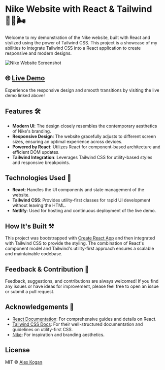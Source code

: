 # Nike Website with React & Tailwind 🏃‍♂️🌬️

Welcome to my demonstration of the Nike website, built with React and stylized using the power of Tailwind CSS. This project is a showcase of my abilities to integrate Tailwind CSS into a React application to create responsive and modern designs.

![Nike Website Screenshot](path_to_your_screenshot.png)

## 🌐 [Live Demo](https://nikewithtailwind.netlify.app/)

Experience the responsive design and smooth transitions by visiting the live demo linked above!

## Features 🛠

- **Modern UI**: The design closely resembles the contemporary aesthetics of Nike's branding.
- **Responsive Design**: The website gracefully adjusts to different screen sizes, ensuring an optimal experience across devices.
- **Powered by React**: Utilizes React for component-based architecture and efficient DOM updates.
- **Tailwind Integration**: Leverages Tailwind CSS for utility-based styles and responsive breakpoints.

## Technologies Used 🚀

- **React**: Handles the UI components and state management of the website.
- **Tailwind CSS**: Provides utility-first classes for rapid UI development without leaving the HTML.
- **Netlify**: Used for hosting and continuous deployment of the live demo.

## How It's Built ⚒️

This project was bootstrapped with [Create React App](https://github.com/facebook/create-react-app) and then integrated with Tailwind CSS to provide the styling. The combination of React's component model and Tailwind's utility-first approach ensures a scalable and maintainable codebase.

## Feedback & Contribution 🤝

Feedback, suggestions, and contributions are always welcomed! If you find any issues or have ideas for improvement, please feel free to open an issue or submit a pull request.

## Acknowledgements 🙏

- [React Documentation](https://reactjs.org/docs/getting-started.html): For comprehensive guides and details on React.
- [Tailwind CSS Docs](https://tailwindcss.com/docs): For their well-structured documentation and guidelines on utility-first CSS.
- [Nike](https://www.nike.com/): For inspiration and branding aesthetics.

## License

MIT © [Alex Kogan](https://github.com/alexk27197)


